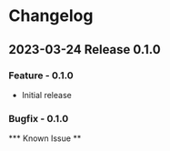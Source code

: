 # Changelog

## 2023-03-24 Release 0.1.0

### Feature - 0.1.0

- Initial release

### Bugfix - 0.1.0

*** Known Issue **
